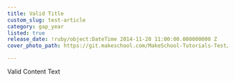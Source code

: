 ```yaml
---
title: Valid Title
custom_slug: test-article
category: gap_year
listed: true
release_date: !ruby/object:DateTime 2014-11-20 11:00:00.000000000 Z
cover_photo_path: https://git.makeschool.com/MakeSchool-Tutorials-Test/News_Tests/9b8a5d816b56084204d28be197ecc8b71667262e//4ecaa098-cb81-4bac-9ef1-77a5b17b4864/cover_photo.png

---
```

Valid Content Text